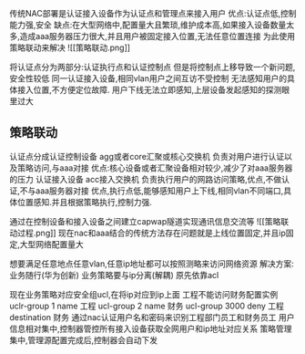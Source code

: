 传统NAC部署是认证接入设备作为认证点和管理点来接入用户
优点:认证点低,控制能力强,安全
缺点:在大型网络中,配置量大且繁琐,维护成本高,如果接入设备数量太多,造成aaa服务器压力很大,并且用户被固定接入位置,无法任意位置连接
为此使用策略联动来解决
![[策略联动.png]]

将认证点分为两部分:认证执行点和认证控制点
但是将控制点上移导致一个新问题,安全性较低
同一认证接入设备,相同vlan用户之间互访不受控制
无法感知用户的具体接入位置,不方便定位故障.
用户下线无法立即感知,上层设备发起感知的探测眼里过大
## 策略联动
认证点分成认证控制设备   agg或者core汇聚或核心交换机
负责对用户进行认证以及策略访问,与aaa对接
优点:核心设备或者汇聚设备相对较少,减少了对aaa服务器的压力
认证接入设备  acc接入交换机
负责执行用户的网路访问策略,优点,不做认证,不与aaa服务器对接
优点,执行点低,能够感知用户上下线,相同vlan不同端口,具体位置感知.并且根据策略执行,控制力强.

通过在控制设备和接入设备之间建立capwap隧道实现通讯信息交流等 
![[策略联动过程.png]]
现在nac和aaa结合的传统方法存在问题就是上线位置固定,并且ip固定,大型网络配置量大

想要满足任意地点任意vlan,任意ip地址都可以按照测略来访问网络资源
解决方案:业务随行(华为创新)
业务策略要与ip分离(解耦)
原先依靠acl

现在业务策略对应安全组ucl,在将ip对应到ip上面
工程不能访问财务配置实例
uclr-group 1 name 工程
ucl-group 2  name 财务
ucl-group 3000 deny 工程 destination  财务
通过nac认证用户名和密码来识别工程部门员工和财务员工
用户信息相对集中,控制器管控所有接入设备获取全网用户和ip地址对应关系
策略管理集中,管理源配置完成后,控制器会自动下发